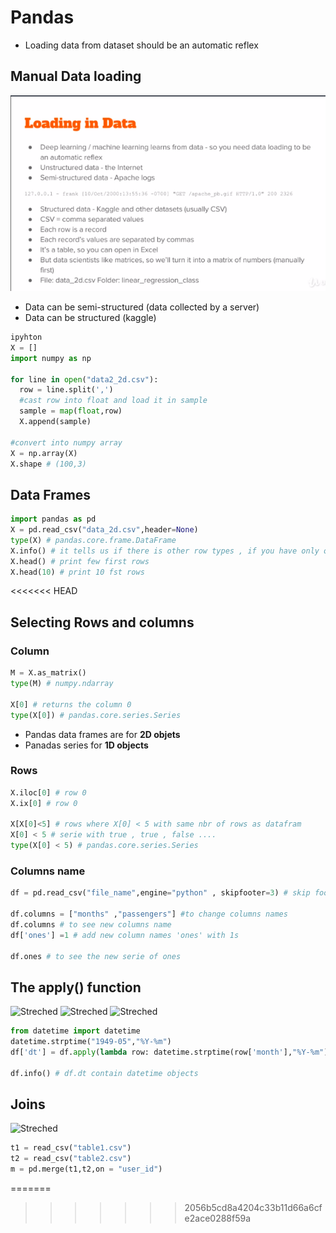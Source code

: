 # Pandas
- Loading data from dataset should be an automatic reflex

## Manual Data loading
![Streched](/assets/S3L13.png)
- Data can be semi-structured (data collected by a server)
- Data can be structured (kaggle)
```python
ipyhton
X = []
import numpy as np

for line in open("data2_2d.csv"):
  row = line.split(',')
  #cast row into float and load it in sample
  sample = map(float,row)
  X.append(sample)

#convert into numpy array
X = np.array(X)
X.shape # (100,3)
```  

## Data Frames
```python
import pandas as pd
X = pd.read_csv("data_2d.csv",header=None)
type(X) # pandas.core.frame.DataFrame
X.info() # it tells us if there is other row types , if you have only one String in cell it will return String
X.head() # print few first rows
X.head(10) # print 10 fst rows
```
<<<<<<< HEAD
## Selecting Rows and columns
### Column
```python
M = X.as_matrix()
type(M) # numpy.ndarray

X[0] # returns the column 0
type(X[0]) # pandas.core.series.Series
```
 - Pandas data frames are for **2D objets**
 - Panadas series for **1D objects**
 ### Rows
 ```python
X.iloc[0] # row 0
X.ix[0] # row 0

X[X[0]<5] # rows where X[0] < 5 with same nbr of rows as datafram
X[0] < 5 # serie with true , true , false ....
type(X[0] < 5) # pandas.core.series.Series
```
### Columns name
```python
df = pd.read_csv("file_name",engine="python" , skipfooter=3) # skip footer is number of lines at bottom to skip  (unspported with engine = 'c')

df.columns = ["months" ,"passengers"] #to change columns names
df.columns # to see new columns name 
df['ones'] =1 # add new column names 'ones' with 1s

df.ones # to see the new serie of ones
```

## The apply() function
![Streched](/home/iliass/Pictures/Pthon/Preq/S3L17.png)
![Streched](/home/iliass/Pictures/Pthon/Preq/S3L17-2.png)
![Streched](/home/iliass/Pictures/Pthon/Preq/S3L17-3.png)

```python
from datetime import datetime
datetime.strptime("1949-05","%Y-%m") 
df['dt'] = df.apply(lambda row: datetime.strptime(row['month'],"%Y-%m"), axis=1)

df.info() # df.dt contain datetime objects

```
## Joins
![Streched](/home/iliass/Pictures/Pthon/Preq/S3L18.png)
```python
t1 = read_csv("table1.csv")
t2 = read_csv("table2.csv")
m = pd.merge(t1,t2,on = "user_id")

```
=======
>>>>>>> 2056b5cd8a4204c33b11d66a6cfe2ace0288f59a
